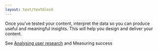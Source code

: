 ```yaml
---
layout: text/textblock
---
```

Once you’ve tested your content, interpret the data so you can produce useful and meaningful insights. This will help you design and deliver your content.

See [Analysing user research](/user-research/analysing-user-research/) and Measuring success
